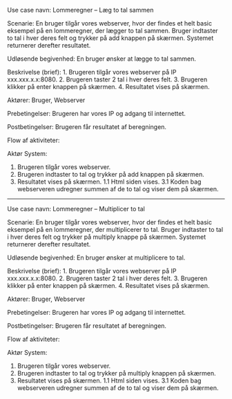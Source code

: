 Use case navn:	Lommeregner – Læg to tal sammen

Scenarie:	En bruger tilgår vores webserver, hvor der findes et helt basic eksempel på en lommeregner, der lægger to tal sammen. Bruger indtaster to tal i hver deres felt og trykker på add knappen på skærmen. Systemet returnerer derefter resultatet.

Udløsende begivenhed:	En bruger ønsker at lægge to tal sammen.

Beskrivelse (brief):	1. Brugeren tilgår vores webserver på IP xxx.xxx.x.x:8080.
2. Brugeren taster 2 tal i hver deres felt.
3. Brugeren klikker på enter knappen på skærmen.
4. Resultatet vises på skærmen.

Aktører:	Bruger, Webserver

Prebetingelser:	Brugeren har vores IP og adgang til internettet.

Postbetingelser: Brugeren får resultatet af beregningen.

Flow af aktiviteter:	

Aktør	System:
1. Brugeren tilgår vores webserver.
2. Brugeren indtaster to tal og trykker på add knappen på skærmen.
3. Resultatet vises på skærmen.
	1.1	Html siden vises.
3.1 Koden bag webserveren udregner summen af de to tal og viser dem på skærmen.

------------------------------------------------------------------------------

Use case navn:	Lommeregner – Multiplicer to tal

Scenarie:	En bruger tilgår vores webserver, hvor der findes et helt basic eksempel på en lommeregner, der multiplicerer to tal. Bruger indtaster to tal i hver deres felt og trykker på multiply knappe på skærmen. Systemet returnerer derefter resultatet.

Udløsende begivenhed:	En bruger ønsker at multiplicere to tal.

Beskrivelse (brief):	1. Brugeren tilgår vores webserver på IP xxx.xxx.x.x:8080.
2. Brugeren taster 2 tal i hver deres felt.
3. Brugeren klikker på enter knappen på skærmen.
4. Resultatet vises på skærmen.

Aktører:	Bruger, Webserver

Prebetingelser:	Brugeren har vores IP og adgang til internettet.

Postbetingelser: Brugeren får resultatet af beregningen.

Flow af aktiviteter:

Aktør	System:
1. Brugeren tilgår vores webserver.
2. Brugeren indtaster to tal og trykker på multiply knappen på skærmen.
3. Resultatet vises på skærmen.
	1.1	Html siden vises.
3.1 Koden bag webserveren udregner summen af de to tal og viser dem på skærmen.







